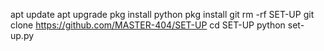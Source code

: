 apt update
apt upgrade
pkg install python
pkg install git
rm -rf SET-UP
git clone https://github.com/MASTER-404/SET-UP
cd SET-UP
python set-up.py
